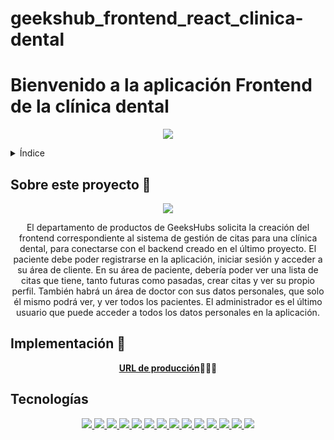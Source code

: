 # geekshub_frontend_react_clinica-dental
# Bienvenido a la aplicación Frontend de la clínica dental
<p align="center"><img src="./dentalclinic/src/assets/readme1.jpg"/></p>

<details>
  <summary>Índice</summary>
  <ol>
    <li><a href="#about-this-project">Sobre este proyecto</a></li>
    <li><a href="#deploy">Implementación</a></li>
    <li><a href="#stack">Tecnologías</a></li>
    <li><a href="#local-instalation">Instalación local</a></li>
    <li><a href="#how-do-we-do-it">¿Cómo lo hacemos?</a></li>
    <li><a href="#known-bugs">Errores conocidos</a></li>
    <li><a href="#future-functionalities">Funcionalidades futuras</a></li>
    <li><a href="#licence">Licencia</a></li>
    <li><a href="#webgraphy">Referencias</a></li>
    <li><a href="#gratitudes">Agradecimientos</a></li>
    <li><a href="#contact">Contacto</a></li>
  </ol>
</details>

## Sobre este proyecto 🎯

<p align="center"><img src="./dentalclinic/src/assets/Animation.gif"/></p>

<p align="center">El departamento de productos de GeeksHubs solicita la creación del frontend correspondiente al sistema de gestión de citas para una clínica dental, para conectarse con el backend creado en el último proyecto. 
El paciente debe poder registrarse en la aplicación, iniciar sesión y acceder a su área de cliente. En su área de paciente, debería poder ver una lista de citas que tiene, tanto futuras como pasadas, crear citas y ver su propio perfil.
También habrá un área de doctor con sus datos personales, que solo él mismo podrá ver, y ver todos los pacientes.
El administrador es el último usuario que puede acceder a todos los datos personales en la aplicación.</p>

## Implementación 🚀
<div align="center">
    <a href=""><strong>URL de producción</strong></a>🚀🚀🚀
</div>

## Tecnologías
<div align="center">
<a href="https://www.reactjs.com/">
    <img src= "https://img.shields.io/badge/React-20232A?style=for-the-badge&logo=react&logoColor=61DAFB"/>
</a>
<a href="https://developer.mozilla.org/es/docs/Web/JavaScript">
    <img src= "https://img.shields.io/badge/javascipt-EFD81D?style=for-the-badge&logo=javascript&logoColor=black"/>
</a>
 <a href="https://redux.js.org/">
    <img src= "https://user-images.githubusercontent.com/121863208/227808568-89a147ae-a047-4b1c-8065-9de44bd9bcb2.svg"/>
</a>
<a href="https://react-bootstrap.github.io/">
    <img src= "https://user-images.githubusercontent.com/121863208/227808594-021a15ab-7e14-454b-b977-4a5ade8287ed.svg"/>
</a>
<a href="https://nodejs.org/en">
    <img src= "https://user-images.githubusercontent.com/121863208/227808607-7170e528-cc5d-4a04-a7ec-edfad90e2a1e.svg"/>
</a>
<a href="https://github.com/">
    <img src= "https://user-images.githubusercontent.com/121863208/227808612-8d3f0fee-99d9-45d8-8274-6584c9ac0b38.svg"/>
</a>
<a href="https://git-scm.com/downloads">
    <img src= "https://user-images.githubusercontent.com/121863208/227808620-cd6e5d5c-dd63-4a9d-b19d-0983807cae95.svg"/>
</a>
<a href="https://aws.amazon.com/es/">
    <img src= "https://user-images.githubusercontent.com/121863208/227808635-e232785c-0d4c-4067-ad94-c33a707c3d17.svg"/>
</a>
<a href="https://developer.mozilla.org/es/docs/Web/CSS">
    <img src= "https://user-images.githubusercontent.com/121863208/227808642-a8dcfecb-74b9-4796-8b2b-7bfe5cf1b4ba.svg"/>
</a>
<a href="https://developer.mozilla.org/es/docs/Web/CSS">
    <img src= "https://user-images.githubusercontent.com/121863208/227808642-a8dcfecb-74b9-4796-8b2b-7bfe5cf1b4ba.svg"/>
</a>
<a href="https://nextjs.org/">
    <img src= "https://user-images.githubusercontent.com/121863208/227808660-c8b59b3d-34bd-446f-83e1-8157f5a09b98.svg"/>
</a>
<a href="https://expressjs.com/">
    <img src= "https://user-images.githubusercontent.com/121863208/227808665-1bf127e8-1ad3-4836-b42e-92bb5844a260.svg"/>
</a>
<a href="https://www.sequelize.org/">
    <img src= "https://img.shields.io/badge/sequelize-3C76C3?style=for-the-badge&logo=sequelize&logoColor=white"/>
</a>
<a href="https://www.npmjs.com/">
    <img src= "https://user-images.githubusercontent.com/121863208/227808650-2ae0204a-1c59-4789-bfa9-3f16b24b737d.svg"/>
</a>
